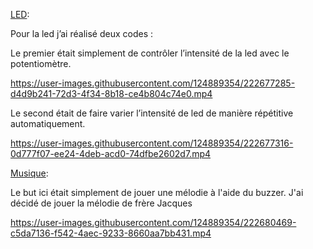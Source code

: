 
[LED](LED):

Pour la led j’ai réalisé deux codes : 

Le premier était simplement de contrôler l’intensité de la led avec le potentiomètre. 


https://user-images.githubusercontent.com/124889354/222677285-d4d9b241-72d3-4f34-8b18-ce4b804c74e0.mp4




Le second était de faire varier l’intensité de led de manière répétitive automatiquement.


https://user-images.githubusercontent.com/124889354/222677316-0d777f07-ee24-4deb-acd0-74dfbe2602d7.mp4




[Musique](Musique):

Le but ici était simplement de jouer une mélodie à l'aide du buzzer. J'ai décidé de jouer la mélodie de frère Jacques



https://user-images.githubusercontent.com/124889354/222680469-c5da7136-f542-4aec-9233-8660aa7bb431.mp4


